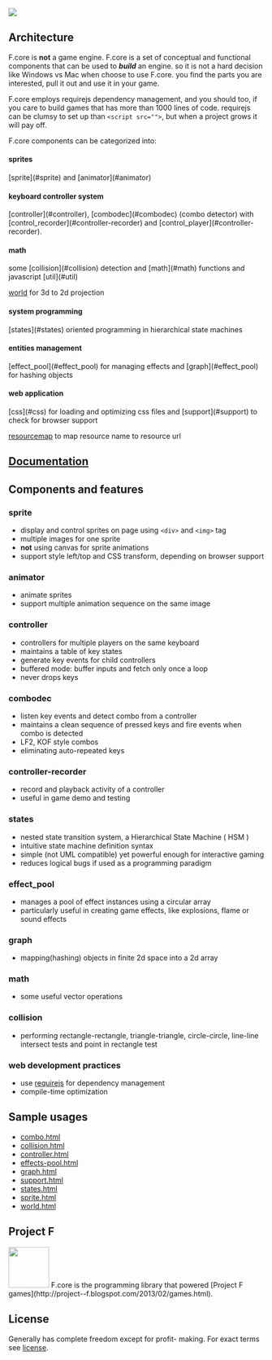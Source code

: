 ![](https://d2weczhvl823v0.cloudfront.net/tyt2y3/F.core/trend.png)

## Architecture
F.core is __not__ a game engine. F.core is a set of conceptual and functional components that can be used to ___build___ an engine.
so it is not a hard decision like Windows vs Mac when choose to use F.core. you find the parts you are interested, pull it out and use it in your game.

F.core employs requirejs dependency management, and you should too, if you care to build games that has more than 1000 lines of code. requirejs can be clumsy to set up than `<script src="">`, but when a project grows it will pay off.

F.core components can be categorized into:
 
<h4>sprites</h4>
[sprite](#sprite) and [animator](#animator)

<h4>keyboard controller system</h4>
[controller](#controller),
[combodec](#combodec) (combo detector) with
[control_recorder](#controller-recorder) and
[control_player](#controller-recorder).

<h4>math</h4>
some [collision](#collision) detection and [math](#math) functions and javascript [util](#util)

[world](#world) for 3d to 2d projection

<h4>system programming</h4>
[states](#states) oriented programming in hierarchical state machines

<h4>entities management</h4>
[effect_pool](#effect_pool) for managing effects and
[graph](#effect_pool) for hashing objects

<h4>web application</h4>
[css](#css) for loading and optimizing css files and 
[support](#support) to check for browser support

[resourcemap](#resourcemap) to map resource name to resource url

## [Documentation](http://tyt2y3.github.com/F.core/docs/docs.html)

## Components and features

### sprite
 - display and control sprites on page using `<div>` and `<img>` tag
 - multiple images for one sprite
 - **not** using canvas for sprite animations
 - support style left/top and CSS transform, depending on browser support

### animator
- animate sprites
- support multiple animation sequence on the same image

### controller
 - controllers for multiple players on the same keyboard
 - maintains a table of key states
 - generate key events for child controllers
 - buffered mode: buffer inputs and fetch only once a loop
 - never drops keys

### combodec
 - listen key events and detect combo from a controller
 - maintains a clean sequence of pressed keys and fire events when combo is detected
 - LF2, KOF style combos
 - eliminating auto-repeated keys

### controller-recorder
- record and playback activity of a controller
- useful in game demo and testing

### states
 - nested state transition system, a Hierarchical State Machine ( HSM )
 - intuitive state machine definition syntax
 - simple (not UML compatible) yet powerful enough for interactive gaming
 - reduces logical bugs if used as a programming paradigm

### effect_pool
- manages a pool of effect instances using a circular array
- particularly useful in creating game effects, like explosions, flame or sound effects

### graph
- mapping(hashing) objects in finite 2d space into a 2d array

### math
- some useful vector operations

### collision
- performing rectangle-rectangle, triangle-triangle, circle-circle, line-line intersect tests
and point in rectangle test

### web development practices
- use [requirejs](http://requirejs.org/) for dependency management
- compile-time optimization

## Sample usages
- [combo.html](http://tyt2y3.github.com/F.core/sample/combo.html)
- [collision.html](http://tyt2y3.github.com/F.core/sample/collision.html)
- [controller.html](http://tyt2y3.github.com/F.core/sample/controller.html)
- [effects-pool.html](http://tyt2y3.github.com/F.core/sample/effects-pool.html)
- [graph.html](http://tyt2y3.github.com/F.core/sample/graph.html)
- [support.html](http://tyt2y3.github.com/F.core/sample/support.html)
- [states.html](http://tyt2y3.github.com/F.core/sample/states.html)
- [sprite.html](http://tyt2y3.github.com/F.core/sample/sprite.html)
- [world.html](http://tyt2y3.github.com/F.core/sample/world.html)

## Project F
<img src="http://2.bp.blogspot.com/-k-My1B-YlaU/T8JUBAYpu9I/AAAAAAAAACI/OnCvkzFF5jw/s1600/logo_l1_s.png" height="80"/>
F.core is the programming library that powered [Project F games](http://project--f.blogspot.com/2013/02/games.html).

## License
Generally has complete freedom except for profit- making. For exact terms see [license](http://project--f.blogspot.com/2012/05/license.html).
